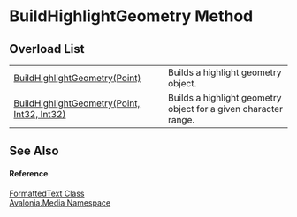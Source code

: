 # BuildHighlightGeometry Method


## Overload List
<table>
<tr>
<td><a href="M_Avalonia_Media_FormattedText_BuildHighlightGeometry_1">BuildHighlightGeometry(Point)</a></td>
<td>Builds a highlight geometry object.</td>
</tr>
<tr>
<td><a href="M_Avalonia_Media_FormattedText_BuildHighlightGeometry">BuildHighlightGeometry(Point, Int32, Int32)</a></td>
<td>Builds a highlight geometry object for a given character range.</td>
</tr>
</table>

## See Also


#### Reference
<a href="T_Avalonia_Media_FormattedText">FormattedText Class</a>  
<a href="N_Avalonia_Media">Avalonia.Media Namespace</a>  


